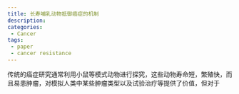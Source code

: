 ```yaml
---
title: 长寿哺乳动物抵御癌症的机制
description: 
categories:
 - Cancer
tags:
 - paper
 - cancer resistance
---
```


传统的癌症研究通常利用小鼠等模式动物进行探究，这些动物寿命短，繁殖快，而且易患肿瘤，对模拟人类中某些肿瘤类型以及试验治疗等提供了价值，但对于

<!-- more -->
